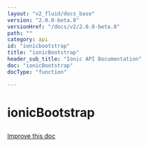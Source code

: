 ```yaml
---
layout: "v2_fluid/docs_base"
version: "2.0.0-beta.8"
versionHref: "/docs/v2/2.0.0-beta.8"
path: ""
category: api
id: "ionicbootstrap"
title: "ionicBootstrap"
header_sub_title: "Ionic API Documentation"
doc: "ionicBootstrap"
docType: "function"

---
```










<h1 class="api-title">
<a class="anchor" name="ionic-bootstrap" href="#ionic-bootstrap"></a>

ionicBootstrap






</h1>

<a class="improve-v2-docs" href="http://github.com/driftyco/ionic/edit/2.0//src/config/bootstrap.ts#L22">
Improve this doc
</a>







<!-- @usage tag -->


<!-- @property tags -->



<!-- instance methods on the class -->


<!-- related link --><!-- end content block -->


<!-- end body block -->

